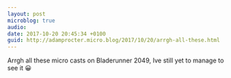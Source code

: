 ```yaml
---
layout: post
microblog: true
audio: 
date: 2017-10-20 20:45:34 +0100
guid: http://adamprocter.micro.blog/2017/10/20/arrgh-all-these.html
---
```

Arrgh all these micro casts on Bladerunner 2049, Ive still yet to manage to see it 😀
